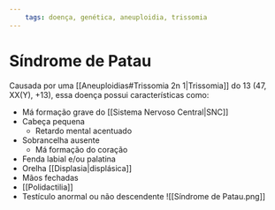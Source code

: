 ```yaml
---
	tags: doença, genética, aneuploidia, trissomia
---
```

# Síndrome de Patau
Causada por uma [[Aneuploidias#Trissomia 2n 1|Trissomia]] do 13 (47, XX(Y), +13), essa doença possui características como:
- Má formação grave do [[Sistema Nervoso Central|SNC]]
- Cabeça pequena
	- Retardo mental acentuado
- Sobrancelha ausente
	- Má formação do coração
- Fenda labial e/ou palatina
- Orelha [[Displasia|displásica]]
- Mãos fechadas 
- [[Polidactilia]]
- Testículo anormal ou não descendente
![[Síndrome de Patau.png]]
